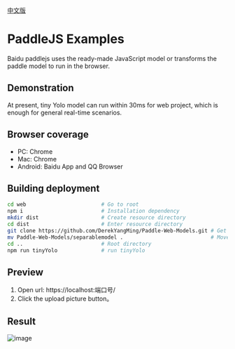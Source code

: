 [中文版](./README_cn.md)
# PaddleJS Examples

Baidu paddlejs uses the ready-made JavaScript model or transforms the paddle model to run in the browser.

## Demonstration

At present, tiny Yolo model can run within 30ms for web project, which is enough for general real-time scenarios.

## Browser coverage

* PC: Chrome
* Mac: Chrome
* Android: Baidu App and QQ Browser

## Building deployment

```bash
cd web                        # Go to root
npm i                         # Installation dependency
mkdir dist                    # Create resource directory
cd dist                       # Enter resource directory
git clone https://github.com/DerekYangMing/Paddle-Web-Models.git # Get models
mv Paddle-Web-Models/separablemodel .                            # Move the model to the designated location
cd ..                         # Root directory
npm run tinyYolo              # run tinyYolo 
```

## Preview

1. Open url: https://localhost:端口号/
2. Click the upload picture button。

## Result

![image](./tinyYolo/demoshow.png)
